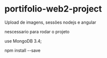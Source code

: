 # portifolio-web2-project
Upload de imagens, sessões
nodejs e angular

nescessario para rodar o projeto

use MongoDB 3.4;

npm install --save 
